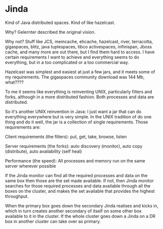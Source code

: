 Jinda
=====

Kind of Java distributed spaces. Kind of like hazelcast.

Why? Gelernter described the original vision. 

Why not? Stuff like JCS, memcache, ehcache, hazelcast, river, terracotta, gigaspaces, blitz, java tuplespaces, 
tibco activespaces, infinispan, Jboss cache, and many more are out there, but I find them hard to access. I have
certain requirements I want to achieve and everything seems to do everything, but in a too complicated or a too
commercial way.

Hazelcast was simplest and easiest at just a few jars, and it meets some of my requirements. 
The gigaspaces community download was 144 Mb, what????

To me it seems like everything is reinventing UNIX, particularly filters and forks, although in a more 
distributed fashion. Both processes and data are distributed.

So it's another UNIX reinvention in Java: I just want a jar that can do everything everywhere but is very simple.
In the UNIX tradition of do one thing and do it well, the jar is a collection of single requirements. Those
requirements are:

Client requirements (the filters): put, get, take, browse, listen

Server requirements (the forks): auto discovery (monitor), auto copy (distribute), auto availability (self heal)

Performance (the speed): All processes and memory run on the same server wherever possible

If the Jinda monitor can find all the required processes and data on the same box then those are the set 
made available. If not, then Jinda monitor searches for those required processes and data available through all 
the boxes on the cluster, and makes the set available that provides the highest throughput.

When the primary box goes down the secondary Jinda realises and kicks in, which in turn creates another secondary 
of itself on some other box available to it in the cluster. If the whole cluster goes down a Jinda on a DR box in
another cluster can take over as primary.
